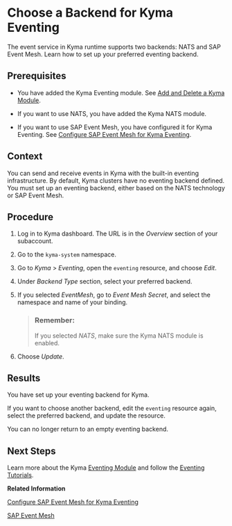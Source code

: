 <!-- loio08dfcdcaf4ff4914b70c8173731a9188 -->

# Choose a Backend for Kyma Eventing

The event service in Kyma runtime supports two backends: NATS and SAP Event Mesh. Learn how to set up your preferred eventing backend.



<a name="loio08dfcdcaf4ff4914b70c8173731a9188__prereq_uvp_3w3_dzb"/>

## Prerequisites

-   You have added the Kyma Eventing module. See [Add and Delete a Kyma Module](../50-administration-and-ops/add-and-delete-a-kyma-module-1b548e9.md#loio1b548e9ad4744b978b8b595288b0cb5c).

-   If you want to use NATS, you have added the Kyma NATS module.

-   If you want to use SAP Event Mesh, you have configured it for Kyma Eventing. See [Configure SAP Event Mesh for Kyma Eventing](configure-sap-event-mesh-for-kyma-eventing-407d126.md).




<a name="loio08dfcdcaf4ff4914b70c8173731a9188__context_fhs_qf3_3rb"/>

## Context

You can send and receive events in Kyma with the built-in eventing infrastructure. By default, Kyma clusters have no eventing backend defined. You must set up an eventing backend, either based on the NATS technology or SAP Event Mesh.



<a name="loio08dfcdcaf4ff4914b70c8173731a9188__steps_afw_5f3_3rb"/>

## Procedure

1.  Log in to Kyma dashboard. The URL is in the *Overview* section of your subaccount.

2.  Go to the `kyma-system` namespace.

3.  Go to *Kyma* \> *Eventing*, open the `eventing` resource, and choose *Edit*.

4.  Under *Backend Type* section, select your preferred backend.

5.  If you selected *EventMesh*, go to *Event Mesh Secret*, and select the namespace and name of your binding.

    > ### Remember:  
    > If you selected *NATS*, make sure the Kyma NATS module is enabled.

6.  Choose *Update*.




<a name="loio08dfcdcaf4ff4914b70c8173731a9188__result_usl_5ls_5zb"/>

## Results

You have set up your eventing backend for Kyma.

If you want to choose another backend, edit the `eventing` resource again, select the preferred backend, and update the resource.

You can no longer return to an empty eventing backend.



<a name="loio08dfcdcaf4ff4914b70c8173731a9188__postreq_i2m_jms_5zb"/>

## Next Steps

Learn more about the Kyma [Eventing Module](https://kyma-project.io/#/eventing-manager/user/README) and follow the [Eventing Tutorials](https://kyma-project.io/#/eventing-manager/user/tutorials/evnt-01-prerequisites).

**Related Information**  


[Configure SAP Event Mesh for Kyma Eventing](configure-sap-event-mesh-for-kyma-eventing-407d126.md "If you want to use SAP Event Mesh as backend for Kyma Eventing, you must first set up the credentials.")

[SAP Event Mesh](https://help.sap.com/viewer/product/SAP_EM/Cloud/en-US)

